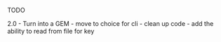 TODO

2.0
	- Turn into a GEM
	- move to choice for cli
	- clean up code
	- add the ability to read from file for key